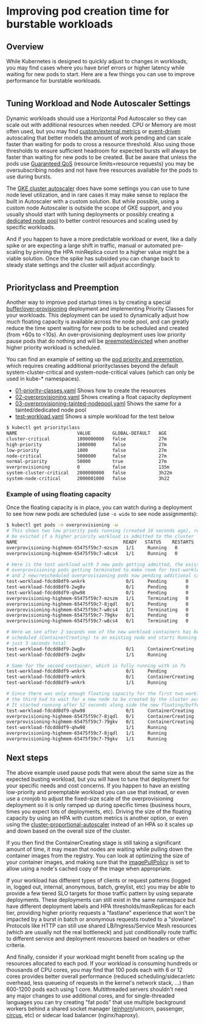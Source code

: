 # Improving pod creation time for burstable workloads

## Overview

While Kubernetes is designed to quickly adjust to changes in workloads, you may find cases where you have brief errors or higher latency while waiting for new pods to start. Here are a few things you can use to improve performance for burstable workloads.

#
## Tuning Workload and Node Autoscaler Settings

Dynamic workloads should use a Horizontal Pod Autoscaler so they can scale out with additional resources when needed. CPU or Memory are most often used, but you may find [custom/external metrics](https://cloud.google.com/kubernetes-engine/docs/concepts/custom-and-external-metrics) or [event-driven](https://keda.sh/) autoscaling that better models the amount of work pending and can scale faster than waiting for pods to cross a resource threshold. Also using those thresholds to ensure sufficient headroom for expected bursts will always be faster than waiting for new pods to be created. But be aware that unless the pods use [Guaranteed QoS](https://www.replex.io/blog/everything-you-need-to-know-about-kubernetes-quality-of-service-qos-classes) (resource limits=resource requests) you may be oversubscribing nodes and not have free resources available for the pods to use during bursts.

The [GKE cluster autoscaler](https://cloud.google.com/kubernetes-engine/docs/concepts/cluster-autoscaler) does have some settings you can use to tune node level utilization, and in rare cases it may make sense to replace the built in Autoscaler with a custom solution. But while possible, using a custom node Autoscaler is outside the scope of GKE support, and you usually should start with tuning deployments or possibly creating a [dedicated node pool](https://cloud.google.com/kubernetes-engine/docs/how-to/node-taints#creating_a_node_pool_with_node_taints) to better control resources and scaling used by specific workloads.

And if you happen to have a more predictable workload or event, like a daily spike or are expecting a large shift in traffic, manual or automated pre-scaling by pinning the HPA minReplica count to a higher value might be a viable solution. Once the spike has subsided you can change back to steady state settings and the cluster will adjust accordingly.

#
## Priorityclass and Preemption

Another way to improve pod startup times is by creating a special [buffer/over-provisioning](https://cloud.google.com/solutions/best-practices-for-running-cost-effective-kubernetes-applications-on-gke#autoscaler_and_over-provisioning) deployment and implementing Priority Classes for your workloads. This deployment can be used to dynamically adjust how much floating capacity is available across the node pool, and can greatly reduce the time spent waiting for new pods to be scheduled and created (from +60s to <10s). An over-provisioning deployment uses low priority pause pods that do nothing and will be [preempted/evicted](https://kubernetes.io/docs/concepts/configuration/pod-priority-preemption/) when another higher priority workload is scheduled.

You can find an example of setting up the [pod priority and preemption](https://medium.com/@mohaamer5/kubernetes-pod-priority-and-preemption-943c58aee07d), which requires creating additional priorityclasses beyond the default system-cluster-critical and system-node-critical values (which can only be used in kube-* namespaces).

* [01-priority-classes.yaml](./01-priority-classes.yaml) Shows how to create the resources
* [02-overprovisioning.yaml](./02-overprovisioning.yaml) Shows creating a float capacity deployment
* [03-overprovisioning-tainted-nodepool.yaml](./03-overprovisioning-tainted-nodepool.yaml) Shows the same for a tainted/dedicated node pool
* [test-workload.yaml](./test-workload.yaml) Shows a simple workload for the test below

```bash
$ kubectl get priorityclass
NAME                      VALUE        GLOBAL-DEFAULT   AGE
cluster-critical          1000000000   false            27m
high-priority             1000000      false            27m
low-priority              1000         false            27m
node-critical             5000000      false            27m
normal-priority           50000        true             27m
overprovisioning          0            false            135m
system-cluster-critical   2000000000   false            3h22m
system-node-critical      2000001000   false            3h22
```
### Example of using floating capacity
Once the floating capacity is in place, you can watch during a deployment to see how new pods are scheduled (use `-o wide` to see node assignments):
```bash
$ kubectl get pods -n overprovisioning -w
# This shows two low priority pods running (created 10 seconds ago), ready to 
# be evicted if a higher priority workload is admitted to the cluster
NAME                                       READY   STATUS    RESTARTS   AGE
overprovisioning-highmem-65475f59c7-mzszm   1/1     Running   0          10s
overprovisioning-highmem-65475f59c7-w8cs4   1/1     Running   0          10s

# Here is the test workload with 3 new pods getting admitted, the existing 
# overprovisioning pods getting terminated to make room for test-workload pods,
# and 2 new/rescheduled overprovisioning pods now pending additional capacity
test-workload-fdcdd8df9-wnkrk               0/1     Pending       0          0s
test-workload-fdcdd8df9-2wg8v               0/1     Pending       0          0s
test-workload-fdcdd8df9-qhw98               0/1     Pending       0          0s
overprovisioning-highmem-65475f59c7-mzszm   1/1     Terminating   0          2m17s
overprovisioning-highmem-65475f59c7-8jqdl   0/1     Pending       0          0s
overprovisioning-highmem-65475f59c7-w8cs4   1/1     Terminating   0          2m17s
overprovisioning-highmem-65475f59c7-79gkv   0/1     Pending       0          0s
overprovisioning-highmem-65475f59c7-w8cs4   0/1     Terminating   0          2m18s

# Here we see after 2 seconds one of the new workload containers has been 
# scheduled (ContainerCreating) to an existing node and starts Running after 
# just 3 seconds total 
test-workload-fdcdd8df9-2wg8v               0/1     ContainerCreating   0          2s
test-workload-fdcdd8df9-2wg8v               1/1     Running             0          3s

# Same for the second container, which is fully running with in 7s
test-workload-fdcdd8df9-wnkrk               0/1     Pending             0          6s
test-workload-fdcdd8df9-wnkrk               0/1     ContainerCreating   0          6s
test-workload-fdcdd8df9-wnkrk               1/1     Running             0          7s

# Since there was only enough floating capacity for the first two workload pods,
# the third had to wait for a new node to be created by the cluster autoscaler
# It started running after 52 seconds along side the new floating/buffer capacity pods
test-workload-fdcdd8df9-qhw98               0/1     ContainerCreating   0          47s
overprovisioning-highmem-65475f59c7-8jqdl   0/1     ContainerCreating   0          48s
overprovisioning-highmem-65475f59c7-79gkv   0/1     ContainerCreating   0          50s
test-workload-fdcdd8df9-qhw98               1/1     Running             0          52s
overprovisioning-highmem-65475f59c7-8jqdl   1/1     Running             0          53s
overprovisioning-highmem-65475f59c7-79gkv   1/1     Running             0          53s
```

## Next steps
The above example used pause pods that were about the same size as the expected busting workload, but you will have to tune that deployment for your specific needs and cost concerns. If you happen to have an existing low-priority and preemptable workload you can use that instead, or even use a cronjob to adjust the fixed-size scale of the overprovisioning deployment so it is only ramped up during specific times (business hours, times you expect lots of deployments, etc). Driving the size of the floating capacity by using an HPA with custom metrics is another option, or even using the [cluster-proportional-autoscaler](https://medium.com/scout24-engineering/cluster-overprovisiong-in-kubernetes-79433cb3ed0e) instead of an HPA so it scales up and down based on the overall size of the cluster.

If you then find the ContainerCreating stage is still taking a significant amount of time, it may mean that nodes are waiting while pulling down the container images from the registry. You can look at optimizing the size of your container images, and making sure that the [imagePullPolicy](https://kubernetes.io/docs/concepts/configuration/overview/#container-images) is set to allow using a node's cached copy of the image when appropriate.

If your workload has different types of clients or request patterns (logged in, logged out, internal, anonymous, batch, greylist, etc) you may be able to provide a few tiered SLO targets for those traffic pattern by using separate deployments. These deployments can still exist in the same namespace but have different deployment labels and HPA thresholds/maxReplicas for each tier, providing higher priority requests a "fastlane" experience that won't be impacted by a burst in batch or anonymous requests routed to a "slowlane". Protocols like HTTP can still use shared LB/Ingress/Service Mesh resources (which are usually not the real bottleneck) and just conditionally route traffic to different service and deployment resources based on headers or other criteria.

And finally, consider if your workload might benefit from scaling up the resources allocated to each pod. If your workload is consuming hundreds or thousands of CPU cores, you may find that 100 pods each with 6 or 12 cores provides better overall performance (reduced scheduling/sidecar/etc overhead, less queueing of requests in the kernel's network stack, ...) than 600-1200 pods each using 1 core. Multithreaded servers shouldn't need any major changes to use additional cores, and for single-threaded languages you can try creating "fat pods" that use multiple background workers behind a shared socket manager ([einhorn](https://stripe.com/blog/meet-einhorn)/unicorn, passenger, [circus](https://github.com/circus-tent/circus), etc) or sidecar load balancer (nginx/haproxy).
